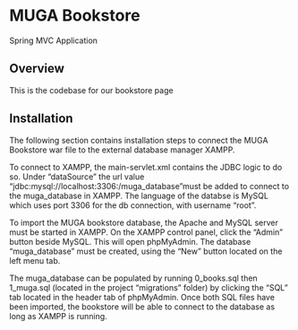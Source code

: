 # MUGA Bookstore

Spring MVC Application 


## Overview  
This is the codebase for our bookstore page


## Installation
The following section contains installation steps to connect the MUGA Bookstore war file to the external database manager XAMPP.

To connect to XAMPP, the main-servlet.xml contains the JDBC logic to do so. Under “dataSource” the url value “jdbc:mysql://localhost:3306:/muga_database”must be added to connect to the muga_database in XAMPP. The language of the databse is MySQL which uses port 3306 for the db connection, with username “root”.

To import the MUGA bookstore database, the Apache and MySQL server must be started in XAMPP. On the XAMPP control panel, click the “Admin” button beside MySQL. This will open phpMyAdmin. The database “muga_database” must be created, using the “New” button located on the left menu tab.

The muga_database can be populated by running 0_books.sql then 1_muga.sql (located in the project “migrations” folder) by clicking the “SQL” tab located in the header tab of phpMyAdmin. Once both SQL files have been imported, the bookstore will be able to connect to the database as long as XAMPP is running.
